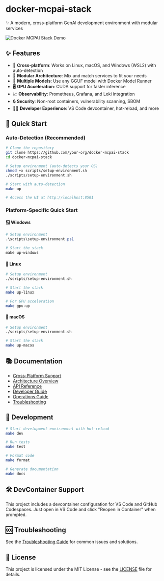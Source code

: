 # docker-mcpai-stack

✨ A modern, cross-platform GenAI development environment with modular services

![Docker MCPAI Stack Demo](assets/demo.gif)

## ✨ Features

- 🚀 **Cross-platform**: Works on Linux, macOS, and Windows (WSL2) with auto-detection
- 🔌 **Modular Architecture**: Mix and match services to fit your needs
- 🧠 **Multiple Models**: Use any GGUF model with Docker Model Runner
- 🖥️ **GPU Acceleration**: CUDA support for faster inference
- 📈 **Observability**: Prometheus, Grafana, and Loki integration
- 🔒 **Security**: Non-root containers, vulnerability scanning, SBOM
- 👨‍💻 **Developer Experience**: VS Code devcontainer, hot-reload, and more

## 🚀 Quick Start

### Auto-Detection (Recommended)
```bash
# Clone the repository
git clone https://github.com/your-org/docker-mcpai-stack
cd docker-mcpai-stack

# Setup environment (auto-detects your OS)
chmod +x scripts/setup-environment.sh
./scripts/setup-environment.sh

# Start with auto-detection
make up

# Access the UI at http://localhost:8501
```

### Platform-Specific Quick Start

#### 🪟 Windows
```powershell
# Setup environment
.\scripts\setup-environment.ps1

# Start the stack
make up-windows
```

#### 🐧 Linux
```bash
# Setup environment
./scripts/setup-environment.sh

# Start the stack
make up-linux

# For GPU acceleration
make gpu-up
```

#### 🍎 macOS
```bash
# Setup environment
./scripts/setup-environment.sh

# Start the stack
make up-macos
```

## 📚 Documentation

- [Cross-Platform Support](docs/cross-platform-support.md)
- [Architecture Overview](docs/architecture/overview.md)
- [API Reference](docs/api/reference.md)
- [Developer Guide](docs/guides/developer.md)
- [Operations Guide](docs/guides/operations.md)
- [Troubleshooting](docs/guides/debug.md)

## 🔧 Development

```bash
# Start development environment with hot-reload
make dev

# Run tests
make test

# Format code
make format

# Generate documentation
make docs
```

## 🛠️ DevContainer Support

This project includes a devcontainer configuration for VS Code and GitHub Codespaces. Just open in VS Code and click "Reopen in Container" when prompted.

## 🆘 Troubleshooting

See the [Troubleshooting Guide](docs/guides/debug.md) for common issues and solutions.

## 📝 License

This project is licensed under the MIT License - see the [LICENSE](LICENSE) file for details.
